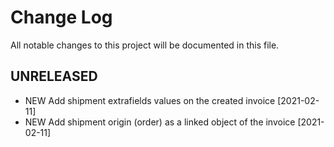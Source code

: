 # Change Log
All notable changes to this project will be documented in this file.

## UNRELEASED

- NEW Add shipment extrafields values on the created invoice [2021-02-11]
- NEW Add shipment origin (order) as a linked object of the invoice [2021-02-11]
